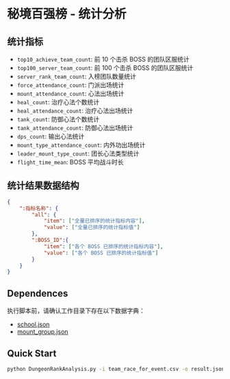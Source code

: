# 秘境百强榜 - 统计分析
## 统计指标
- `top10_achieve_team_count`: 前 10 个击杀 BOSS 的团队区服统计
- `top100_server_team_count`: 前 100 个击杀 BOSS 的团队区服统计
- `server_rank_team_count`: 入榜团队数量统计
- `force_attendance_count`: 门派出场统计
- `mount_attendance_count`: 心法出场统计
- `heal_count`: 治疗心法个数统计
- `heal_attendance_count`: 治疗心法出场统计
- `tank_count`: 防御心法个数统计
- `tank_attendance_count`: 防御心法出场统计
- `dps_count`: 输出心法统计
- `mount_type_attendance_count`: 内外功出场统计
- `leader_mount_type_count`: 团长心法类型统计
- `flight_time_mean`: BOSS 平均战斗时长
## 统计结果数据结构
```json
{
    ":指标名称": {
        "all": {
            "item": ["全量已排序的统计指标内容"],
            "value": ["全量已排序的统计指标值"]
        },
        ":BOSS_ID":{
            "item": ["各个 BOSS 已排序的统计指标内容"],
            "value": ["各个 BOSS 已排序的统计指标值"]
        }
    }
}
```
## Dependences
执行脚本前，请确认工作目录下存在以下数据字典：
- [school.json](https://github.com/JX3BOX/jx3box-data/blob/master/data/xf/school.json)
- [mount_group.json](https://github.com/JX3BOX/jx3box-data/blob/master/data/xf/mount_group.json)

## Quick Start
```bash
python DungeonRankAnalysis.py -i team_race_for_event.csv -o result.json
```
